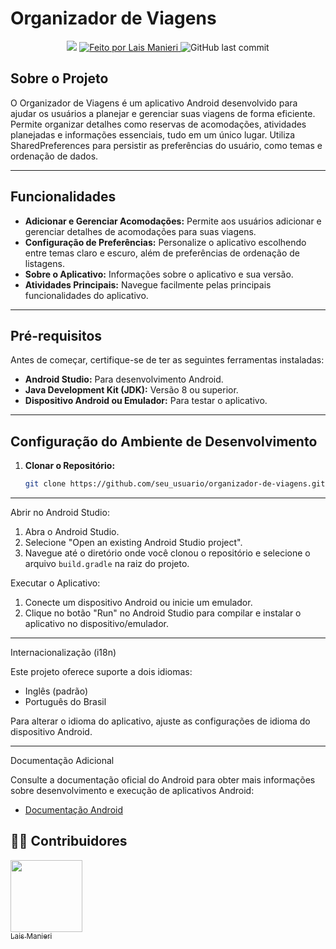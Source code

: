 # Organizador de Viagens

<p align="center">
      <img src="https://img.shields.io/badge/Status-Em%20Desenvolvimento-green"/>
      <a href="https://github.com/laismanieri">
        <img alt="Feito por Lais Manieri" src="https://img.shields.io/badge/feito%20por-laismanieri-yellow">
      </a>
      <img alt="GitHub last commit" src="https://img.shields.io/badge/project%20-Java%20Mobile-yellowgreen">
</p>

## Sobre o Projeto

O Organizador de Viagens é um aplicativo Android desenvolvido para ajudar os usuários a planejar e gerenciar suas viagens de forma eficiente. Permite organizar detalhes como reservas de acomodações, atividades planejadas e informações essenciais, tudo em um único lugar. Utiliza SharedPreferences para persistir as preferências do usuário, como temas e ordenação de dados.

---

## Funcionalidades

- **Adicionar e Gerenciar Acomodações:** Permite aos usuários adicionar e gerenciar detalhes de acomodações para suas viagens.
- **Configuração de Preferências:** Personalize o aplicativo escolhendo entre temas claro e escuro, além de preferências de ordenação de listagens.
- **Sobre o Aplicativo:** Informações sobre o aplicativo e sua versão.
- **Atividades Principais:** Navegue facilmente pelas principais funcionalidades do aplicativo.

---

## Pré-requisitos

Antes de começar, certifique-se de ter as seguintes ferramentas instaladas:

- **Android Studio:** Para desenvolvimento Android.
- **Java Development Kit (JDK):** Versão 8 ou superior.
- **Dispositivo Android ou Emulador:** Para testar o aplicativo.

---

## Configuração do Ambiente de Desenvolvimento

1. **Clonar o Repositório:**

   ```sh
   git clone https://github.com/seu_usuario/organizador-de-viagens.git

---
Abrir no Android Studio:

1. Abra o Android Studio.
2. Selecione "Open an existing Android Studio project".
3. Navegue até o diretório onde você clonou o repositório e selecione o arquivo `build.gradle` na raiz do projeto.

Executar o Aplicativo:

1. Conecte um dispositivo Android ou inicie um emulador.
2. Clique no botão "Run" no Android Studio para compilar e instalar o aplicativo no dispositivo/emulador.

---
Internacionalização (i18n)

Este projeto oferece suporte a dois idiomas:

- Inglês (padrão)
- Português do Brasil

Para alterar o idioma do aplicativo, ajuste as configurações de idioma do dispositivo Android.

---
Documentação Adicional

Consulte a documentação oficial do Android para obter mais informações sobre desenvolvimento e execução de aplicativos Android:

- [Documentação Android](https://developer.android.com/docs)

## 👨‍💻 Contribuidores 
</div>

 [<img src="https://avatars.githubusercontent.com/u/82177551?v=4" width=115><br><sub>Lais Manieri</sub>](https://github.com/laismanieri) 


